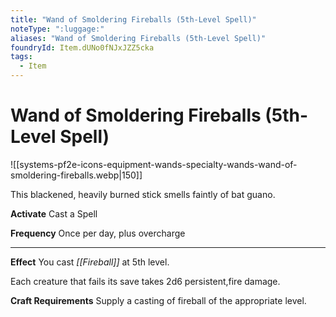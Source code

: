 ```yaml
---
title: "Wand of Smoldering Fireballs (5th-Level Spell)"
noteType: ":luggage:"
aliases: "Wand of Smoldering Fireballs (5th-Level Spell)"
foundryId: Item.dUNo0fNJxJZZ5cka
tags:
  - Item
---
```


# Wand of Smoldering Fireballs (5th-Level Spell)
![[systems-pf2e-icons-equipment-wands-specialty-wands-wand-of-smoldering-fireballs.webp|150]]

This blackened, heavily burned stick smells faintly of bat guano.

**Activate** Cast a Spell

**Frequency** Once per day, plus overcharge

* * *

**Effect** You cast _[[Fireball]]_ at 5th level.

Each creature that fails its save takes 2d6 persistent,fire damage.

**Craft Requirements** Supply a casting of fireball of the appropriate level.
